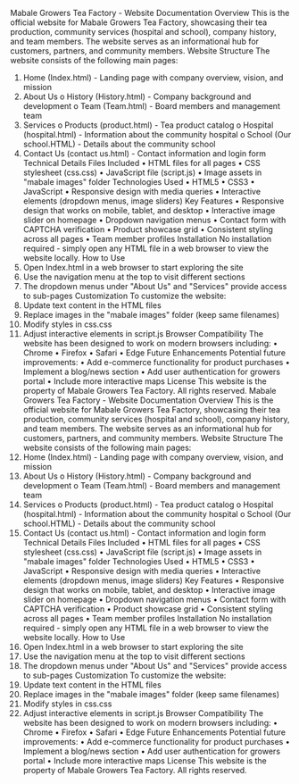 Mabale Growers Tea Factory - Website Documentation
Overview
This is the official website for Mabale Growers Tea Factory, showcasing their tea production, community services (hospital and school), company history, and team members. The website serves as an informational hub for customers, partners, and community members.
Website Structure
The website consists of the following main pages:
1.	Home (Index.html) - Landing page with company overview, vision, and mission
2.	About Us
o	History (History.html) - Company background and development
o	Team (Team.html) - Board members and management team
3.	Services
o	Products (product.html) - Tea product catalog
o	Hospital (hospital.html) - Information about the community hospital
o	School (Our school.HTML) - Details about the community school
4.	Contact Us (contact us.html) - Contact information and login form
Technical Details
Files Included
•	HTML files for all pages
•	CSS stylesheet (css.css)
•	JavaScript file (script.js)
•	Image assets in "mabale images" folder
Technologies Used
•	HTML5
•	CSS3
•	JavaScript
•	Responsive design with media queries
•	Interactive elements (dropdown menus, image sliders)
Key Features
•	Responsive design that works on mobile, tablet, and desktop
•	Interactive image slider on homepage
•	Dropdown navigation menus
•	Contact form with CAPTCHA verification
•	Product showcase grid
•	Consistent styling across all pages
•	Team member profiles
Installation
No installation required - simply open any HTML file in a web browser to view the website locally.
How to Use
5.	Open Index.html in a web browser to start exploring the site
6.	Use the navigation menu at the top to visit different sections
7.	The dropdown menus under "About Us" and "Services" provide access to sub-pages
Customization
To customize the website:
8.	Update text content in the HTML files
9.	Replace images in the "mabale images" folder (keep same filenames)
10.	Modify styles in css.css
11.	Adjust interactive elements in script.js
Browser Compatibility
The website has been designed to work on modern browsers including:
•	Chrome
•	Firefox
•	Safari
•	Edge
Future Enhancements
Potential future improvements:
•	Add e-commerce functionality for product purchases
•	Implement a blog/news section
•	Add user authentication for growers portal
•	Include more interactive maps
License
This website is the property of Mabale Growers Tea Factory. All rights reserved.
Mabale Growers Tea Factory - Website Documentation
Overview
This is the official website for Mabale Growers Tea Factory, showcasing their tea production, community services (hospital and school), company history, and team members. The website serves as an informational hub for customers, partners, and community members.
Website Structure
The website consists of the following main pages:
12.	Home (Index.html) - Landing page with company overview, vision, and mission
13.	About Us
o	History (History.html) - Company background and development
o	Team (Team.html) - Board members and management team
14.	Services
o	Products (product.html) - Tea product catalog
o	Hospital (hospital.html) - Information about the community hospital
o	School (Our school.HTML) - Details about the community school
15.	Contact Us (contact us.html) - Contact information and login form
Technical Details
Files Included
•	HTML files for all pages
•	CSS stylesheet (css.css)
•	JavaScript file (script.js)
•	Image assets in "mabale images" folder
Technologies Used
•	HTML5
•	CSS3
•	JavaScript
•	Responsive design with media queries
•	Interactive elements (dropdown menus, image sliders)
Key Features
•	Responsive design that works on mobile, tablet, and desktop
•	Interactive image slider on homepage
•	Dropdown navigation menus
•	Contact form with CAPTCHA verification
•	Product showcase grid
•	Consistent styling across all pages
•	Team member profiles
Installation
No installation required - simply open any HTML file in a web browser to view the website locally.
How to Use
16.	Open Index.html in a web browser to start exploring the site
17.	Use the navigation menu at the top to visit different sections
18.	The dropdown menus under "About Us" and "Services" provide access to sub-pages
Customization
To customize the website:
19.	Update text content in the HTML files
20.	Replace images in the "mabale images" folder (keep same filenames)
21.	Modify styles in css.css
22.	Adjust interactive elements in script.js
Browser Compatibility
The website has been designed to work on modern browsers including:
•	Chrome
•	Firefox
•	Safari
•	Edge
Future Enhancements
Potential future improvements:
•	Add e-commerce functionality for product purchases
•	Implement a blog/news section
•	Add user authentication for growers portal
•	Include more interactive maps
License
This website is the property of Mabale Growers Tea Factory. All rights reserved.
